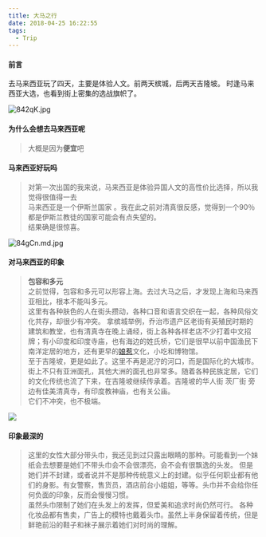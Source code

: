 ```yaml
---
title: 大马之行
date: 2018-04-25 16:22:55
tags:
  - Trip
---
```


#### 前言

去马来西亚玩了四天，主要是体验人文。前两天槟城，后两天吉隆坡。  时逢马来西亚大选，也看到街上密集的选战旗帜了。

![842qK.jpg](http://p7qhfeth9.bkt.clouddn.com/DSC02222.jpg)

 <!-- more -->

#### 为什么会想去马来西亚呢

> 大概是因为**便宜**吧  

#### 马来西亚好玩吗

> 对第一次出国的我来说，马来西亚是体验异国人文的高性价比选择，所以我觉得很值得一去  
> 马来西亚是一个<span id="inline-green">伊斯兰国家 </span>  。我在此之前对清真很反感，觉得到一个90％都是伊斯兰教徒的国家可能会有点失望的。  
> 结果确是很惊喜。  

 ![84gCn.md.jpg](http://p7qhfeth9.bkt.clouddn.com/DSC02341.jpg)

#### 对马来西亚的印象

> **包容和多元**  
> 之前觉得，包容和多元可以形容上海。去过大马之后，才发现上海和马来西亚相比，根本不能叫多元。  
> 这里有各种肤色的人在街头攒动，各种口音和语言交织在一起，各种风俗文化共存，却很少有冲突。
> 拿槟城举例，乔治市遗产区老街有英殖民时期的建筑和教堂，也有清真寺在晚上诵经，街上各种各样老店不少打着中文招牌；有小印度和印度寺庙，也有海边的姓氏桥，它们是很早以前中国渔民下南洋定居的地方，还有更早的[娘惹](https://baike.baidu.com/item/%E5%B3%87%E5%B3%87%E5%A8%98%E6%83%B9)文化，小吃和博物馆。  
> 至于吉隆坡，更是如此了。这里不再是泥泞的河口，而是国际化的大城市。街上不只有亚洲面孔，其他大洲的面孔也非常多。随着各种民族定居，它们的文化传统也流了下来，在吉隆坡继续传承着。吉隆坡的华人街<span id="inline-red"> 茨厂街 </span>旁边有佳美清真寺，有印度教神庙，也有关公庙。  
> 它们不冲突，也不极端。

![](http://p7qhfeth9.bkt.clouddn.com/DSC01785.jpg)

#### 印象最深的

> 这里的女性大部分带头巾，我还见到过只露出眼睛的那种。可能看到一个妹纸会去想要是她们不带头巾会不会很漂亮，会不会有很飘逸的头发。
> 但是她们并不封建，或者说并不是那种传统意义上的封建。似乎任何职业都有他们的身影。有女警察，售货员，酒店前台小姐姐，等等。头巾并不会给你任何负面的印象，反而会慢慢习惯。  
> 虽然头巾限制了她们在头发上的发挥，但爱美和追求时尚仍然可行。 各种化妆品都有售卖，广告上的模特也戴着头巾。虽然上半身保留着传统，但是鲜艳前沿的鞋子和袜子展示着她们对时尚的理解。



